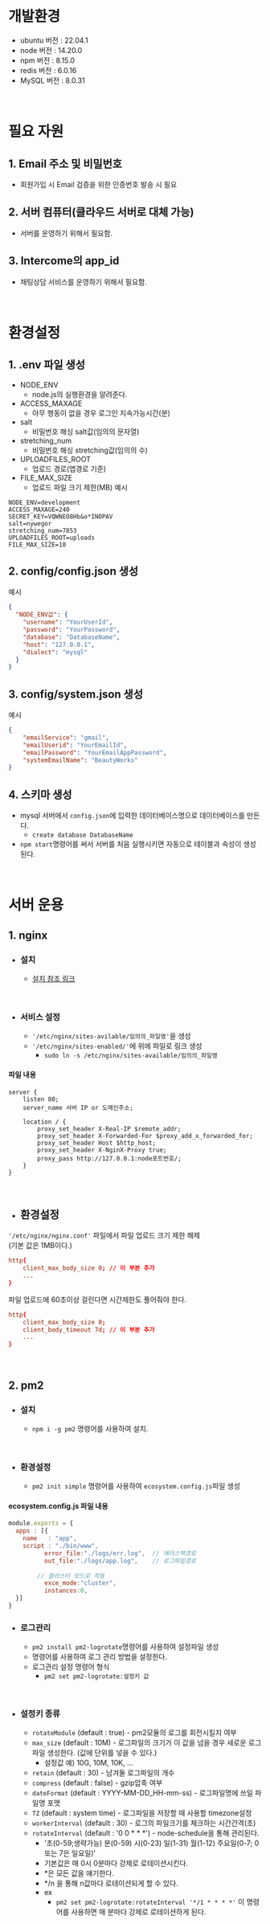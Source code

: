 # 개발환경
- ubuntu 버전 : 22.04.1
- node 버전 : 14.20.0
- npm 버전 : 8.15.0
- redis 버전 : 6.0.16
- MySQL 버전 : 8.0.31

<br/>

# 필요 자원
## 1. Email 주소 및 비밀번호
- 회원가입 시 Email 검증을 위한 인증번호 발송 시 필요

## 2. 서버 컴퓨터(클라우드 서버로 대체 가능)
- 서버를 운영하기 위해서 필요함.

## 3. Intercome의 app_id
- 채팅상담 서비스를 운영하기 위해서 필요함.

<br/>

# 환경설정
## 1. .env 파일 생성  
- NODE_ENV
    - node.js의 실행환경을 알려준다.
- ACCESS_MAXAGE
    - 아무 행동이 없을 경우 로그인 지속가능시간(분)
- salt
    - 비밀번호 해싱 salt값(임의의 문자열)  
- stretching_num
    - 비밀번호 해싱 stretching값(임의의 수)  
- UPLOADFILES_ROOT
    - 업로드 경로(앱경로 기준)
- FILE_MAX_SIZE
    - 업로드 파일 크기 제한(MB)
예시
```Shell:.env
NODE_ENV=development  
ACCESS_MAXAGE=240  
SECRET_KEY=VQWNEO8Hb&o*INOPAV  
salt=nywegor  
stretching_num=7853  
UPLOADFILES_ROOT=uploads  
FILE_MAX_SIZE=10  
```
## 2. config/config.json 생성  
예시
```json
{  
  "NODE_ENV값": {  
    "username": "YourUserId",  
    "password": "YourPassword",  
    "database": "DatabaseName",  
    "host": "127.0.0.1",  
    "dialect": "mysql"  
  }  
}
```
## 3. config/system.json 생성  
예시
```json
{
    "emailService": "gmail",
    "emailUserid": "YourEmailId",
    "emailPassword": "YourEmailAppPassword",
    "systemEmailName": "BeautyWorks"
}
```
## 4. 스키마 생성  
- mysql 서버에서 ```config.json```에 입력한 데이터베이스명으로 데이터베이스를 만든다.
    - ```create database DatabaseName```
- ```npm start```명령어를 써서 서버를 처음 실행시키면 자동으로 테이블과 속성이 생성된다.

<br/>

# 서버 운용
## 1. nginx
- ### 설치
    - [설치 참조 링크](http://nginx.org/en/linux_packages.html#instructions)

<br/>

- ### 서비스 설정
    - ```'/etc/nginx/sites-avilable/임의의_파일명'```을 생성
    - ```'/etc/nginx/sites-enabled/'```에 위에 파일로 링크 생성
        - ```sudo ln -s /etc/nginx/sites-available/임의의_파일명```

#### **파일 내용**
```
server {  
    listen 80;  
    server_name 서버 IP or 도메인주소;  

    location / {  
        proxy_set_header X-Real-IP $remote_addr;
        proxy_set_header X-Forwarded-For $proxy_add_x_forwarded_for;
        proxy_set_header Host $http_host;
        proxy_set_header X-NginX-Proxy true;
        proxy_pass http://127.0.0.1:node포트번호/;  
    }  
}
```

<br/>

- ## 환경설정
```'/etc/nginx/nginx.conf'``` 파일에서 파일 업로드 크기 제한 해제  
(기본 값은 1MB이다.)  
```Shell:nginx.conf  
http{   
    client_max_body_size 0; // 이 부분 추가  
    ...  
}
```

파일 업로드에 60초이상 걸린다면 시간제한도 풀어줘야 한다.  

```Shell:nginx.conf  
http{   
    client_max_body_size 0;  
    client_body_timeout 7d; // 이 부분 추가  
    ...  
}
```    

<br/>

## 2. pm2
- ### 설치
    - ```npm i -g pm2``` 명령어를 사용하여 설치.

<br/>

- ### 환경설정
    - ```pm2 init simple``` 명령어를 사용하여 ```ecosystem.config.js```파일 생성  
#### **ecosystem.config.js 파일 내용**
```js
module.exports = {
  apps : [{
    name   : "app",
    script : "./bin/www",
          error_file:"./logs/err.log",  // 에러스택경로
          out_file:"./logs/app.log",    // 로그파일경로
        
        // 클러스터 모드로 작동
          exce_mode:"cluster",
          instances:0,
  }]
}
```
- ### 로그관리
    - ```pm2 install pm2-logrotate```명령어를 사용하여 설정파일 생성
    - 명령어를 사용하여 로그 관리 방법을 설정한다.
    - 로그관리 설정 명령어 형식
        - ```pm2 set pm2-logrotate:설정키 값```  

<br/>

- ### 설정키 종류
    - ```rotateModule``` (default : true) - pm2모듈의 로그를 회전시킬지 여부  
    - ```max_size``` (default : 10M) - 로그파일의 크기가 이 값을 넘을 경우 새로운 로그 파일 생성한다. (값에 단위를 넣을 수 있다.)  
        - 설정값 예) 10G, 10M, 10K, ...
    - ```retain``` (default : 30) - 남겨둘 로그파일의 개수
    - ```compress``` (default : false) - gzip압축 여부
    - ```dateFormat``` (default : YYYY-MM-DD_HH-mm-ss) - 로그파일명에 쓰일 파일명 포맷
    - ```TZ``` (default : system time) - 로그파일을 저장할 때 사용할 timezone설정
    - ```workerInterval``` (default : 30) - 로그의 파일크기를 체크하는 시간간격(초)
    - ```rotateInterval``` (default : '0 0 * * *') - node-schedule을 통해 관리된다.
        - '초(0-59;생략가능) 분(0-59) 시(0-23) 일(1-31) 월(1-12) 주요일(0-7; 0 또는 7은 일요일)'
        - 기본값은 매 0시 0분마다 강제로 로테이션시킨다.
        - *은 모든 값을 얘기한다.
        - */n 을 통해 n값마다 로테이션되게 할 수 있다.
        - ex
            - ```pm2 set pm2-logrotate:rotateInterval '*/1 * * * *'``` 이 명령어를 사용하면 매 분마다 강제로 로테이션하게 된다.
        